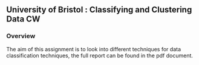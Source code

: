 ## University of Bristol : Classifying and Clustering Data CW 
### Overview
The aim of this assignment is to look into different techniques for data classification techniques, the full report can be found in the pdf document.
